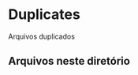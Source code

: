 # Duplicates

Arquivos duplicados

## Arquivos neste diretório

<!-- Esta seção será atualizada automaticamente -->
